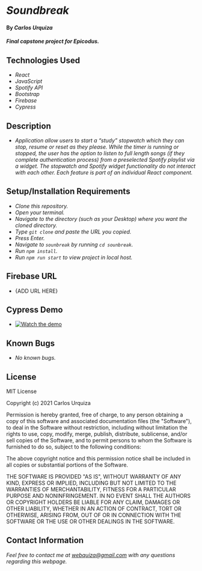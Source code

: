 # _Soundbreak_

#### By _**Carlos Urquiza**_

#### _Final capstone project for Epicodus._

## Technologies Used

- _React_
- _JavaScript_
- _Spotify API_
- _Bootstrap_
- _Firebase_
- _Cypress_

## Description

- _Application allow users to start a “study” stopwatch which they can stop, resume or reset as they please. While the timer is running or stopped, the user has the option to listen to full length songs (if they complete authentication process) from a preselected Spotify playlist via a widget. The stopwatch and Spotify widget functionality do not interact with each other. Each feature is part of an individual React component._

## Setup/Installation Requirements

- _Clone this repository._
- _Open your terminal._
- _Navigate to the directory (such as your Desktop) where you want the cloned directory._
- _Type `git clone` and paste the URL you copied._
- _Press Enter._
- _Navigate to `sounbreak` by running `cd sounbreak`._
- _Run `npm install`._
- _Run `npm run start` to view project in local host._

## Firebase URL

- {ADD URL HERE}

## Cypress Demo

- [![Watch the demo](https://img.youtube.com/vi/G22_jhwvQYs/0.jpg)](https://www.youtube.com/watch?v=G22_jhwvQYs)

## Known Bugs

- _No known bugs._

## License

MIT License

Copyright (c) 2021 Carlos Urquiza

Permission is hereby granted, free of charge, to any person obtaining a copy
of this software and associated documentation files (the "Software"), to deal
in the Software without restriction, including without limitation the rights
to use, copy, modify, merge, publish, distribute, sublicense, and/or sell
copies of the Software, and to permit persons to whom the Software is
furnished to do so, subject to the following conditions:

The above copyright notice and this permission notice shall be included in all
copies or substantial portions of the Software.

THE SOFTWARE IS PROVIDED "AS IS", WITHOUT WARRANTY OF ANY KIND, EXPRESS OR
IMPLIED, INCLUDING BUT NOT LIMITED TO THE WARRANTIES OF MERCHANTABILITY,
FITNESS FOR A PARTICULAR PURPOSE AND NONINFRINGEMENT. IN NO EVENT SHALL THE
AUTHORS OR COPYRIGHT HOLDERS BE LIABLE FOR ANY CLAIM, DAMAGES OR OTHER
LIABILITY, WHETHER IN AN ACTION OF CONTRACT, TORT OR OTHERWISE, ARISING FROM,
OUT OF OR IN CONNECTION WITH THE SOFTWARE OR THE USE OR OTHER DEALINGS IN THE
SOFTWARE.

## Contact Information

_Feel free to contact me at webquiza@gmail.com with any questions regarding this webpage._
